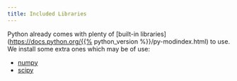 ```yaml
---
title: Included Libraries
---
```


Python already comes with plenty of [built-in libraries](https://docs.python.org/{{% python_version %}}/py-modindex.html) to use. We install some extra ones which may be of use:

- [numpy](https://pypi.python.org/pypi/numpy)
- [scipy](https://pypi.python.org/pypi/scipy)
